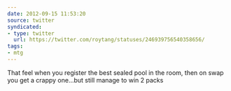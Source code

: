 ```yaml
---
date: 2012-09-15 11:53:20
source: twitter
syndicated:
- type: twitter
  url: https://twitter.com/roytang/statuses/246939756540358656/
tags:
- mtg
---
```


That feel when you register the best sealed pool in the room, then on swap you get a crappy one...but still manage to win 2 packs